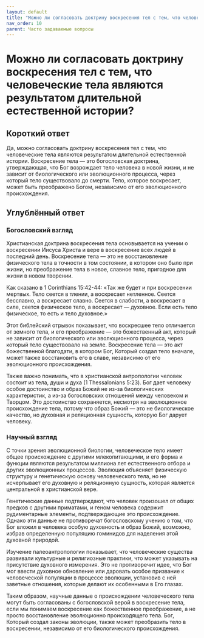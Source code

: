 ```yaml
---
layout: default
title: "Можно ли согласовать доктрину воскресения тел с тем, что человеческие тела являются результатом длительной естественной истории?"
nav_order: 10
parent: Часто задаваемые вопросы
---
```


# Можно ли согласовать доктрину воскресения тел с тем, что человеческие тела являются результатом длительной естественной истории?

## Короткий ответ

Да, можно согласовать доктрину воскресения тел с тем, что человеческие тела являются результатом длительной естественной истории. Воскресение тела — это богословская доктрина, утверждающая, что Бог возрождает тело человека в новой жизни, и не зависит от биологического или эволюционного процесса, через который тело существовало до смерти. Тело, которое воскресает, может быть преображено Богом, независимо от его эволюционного происхождения.

## Углублённый ответ

### Богословский взгляд

Христианская доктрина воскресения тела основывается на учении о воскресении Иисуса Христа и вере в воскресение всех людей в последний день. Воскресение тела — это не восстановление физического тела в точности в том состоянии, в котором оно было при жизни, но преображение тела в новое, славное тело, пригодное для жизни в новом творении.

Как сказано в 1 Corinthians 15:42-44: «Так же будет и при воскресении мертвых. Тело сеется в тлении, а воскресает нетленное. Сеется бесславно, а воскресает славно. Сеется в слабости, а воскресает в силе, сеется физическое тело, а воскресает — духовное. Если есть тело физическое, то есть и тело духовное.»

Этот библейский отрывок показывает, что воскресшее тело отличается от земного тела, и его преображение — это божественный акт, который не зависит от биологического или эволюционного процесса, через который тело существовало на земле. Воскресение тела — это акт божественной благодати, в котором Бог, Который создал тело вначале, может также восстановить его в славе, независимо от его эволюционного происхождения.

Также важно понимать, что в христианской антропологии человек состоит из тела, души и духа (1 Thessalonians 5:23). Бог дает человеку особое достоинство и образ Божий не из-за биологических характеристик, а из-за богословских отношений между человеком и Творцом. Это достоинство сохраняется, несмотря на эволюционное происхождение тела, потому что образ Божий — это не биологическое качество, но духовная и реляционная сущность, которую Бог дарует человеку.

### Научный взгляд

С точки зрения эволюционной биологии, человеческое тело имеет общее происхождение с другими млекопитающими, и его форма и функции являются результатом миллиона лет естественного отбора и других эволюционных процессов. Эволюция объясняет физическую структуру и генетическую основу человеческого тела, но не исчерпывает его духовную и реляционную сущность, которая является центральной в христианской вере.

Генетические данные подтверждают, что человек произошел от общих предков с другими приматами, и геном человека содержит рудиментарные элементы, подтверждающие это происхождение. Однако эти данные не противоречат богословскому учению о том, что Бог вложил в человека особую духовность и образ Божий, возможно, избрав определенную популяцию гоминидов для наделения этой духовной природой.

Изучение палеоантропологии показывает, что человеческие существа развивали культурные и религиозные практики, что может указывать на присутствие духовного измерения. Это не противоречит идее, что Бог мог ввести духовное обновление или даровать особое призвание к человеческой популяции в процессе эволюции, установив с ней заветные отношения, которые делают их особенными в Его глазах.

Таким образом, научные данные о происхождении человеческого тела могут быть согласованы с богословской верой в воскресение тела, если мы понимаем воскресение как божественное преображение, а не просто восстановление эволюционно происходящего тела. Бог, Который создал законы эволюции, также может преобразить тело в воскресении, независимо от его биологического происхождения.